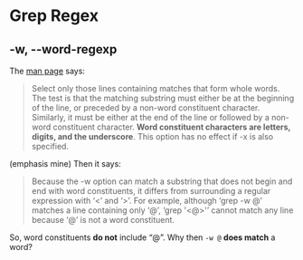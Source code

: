 # Grep Regex

## -w, --word-regexp

The [man page](https://www.gnu.org/software/grep/manual/grep.html#Matching-Control) says:

> Select only those lines containing matches that form whole words. The test is that the matching substring must either be at the beginning of the line, or preceded by a non-word constituent character. Similarly, it must be either at the end of the line or followed by a non-word constituent character. **Word constituent characters are letters, digits, and the underscore**. This option has no effect if -x is also specified.

(emphasis mine) Then it says:

> Because the -w option can match a substring that does not begin and end with word constituents, it differs from surrounding a regular expression with ‘\<’ and ‘\>’. For example, although ‘grep -w @’ matches a line containing only ‘@’, ‘grep '\<@\>'’ cannot match any line because ‘@’ is not a word constituent.

So, word constituents **do not** include “@”. Why then `-w @` **does match** a word?
